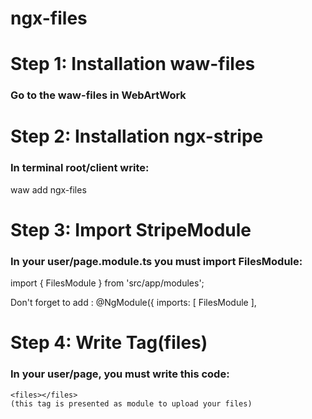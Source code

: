 # ngx-files
# Step 1: Installation waw-files
### Go to the waw-files in WebArtWork

# Step 2: Installation ngx-stripe
### In terminal root/client write:
waw add ngx-files
# Step 3: Import StripeModule
### In your user/page.module.ts you must import FilesModule:
import { FilesModule } from 'src/app/modules';

Don't forget to add :
@NgModule({
	imports: [
  FilesModule
  ],
# Step 4: Write Tag(files)
###  In your user/page, you must write this code:
```
<files></files>
(this tag is presented as module to upload your files)

